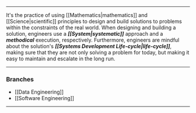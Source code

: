 ***

It's the practice of using [[Mathematics|mathematics]] and [[Science|scientific]] principles to design and build solutions to problems within the constraints of the real world. When designing and building a solution, engineers use a ***[[System|systematic]]*** approach and a ***methodical*** execution, respectively. Furthermore, engineers are mindful about the solution's ***[[Systems Development Life-cycle|life-cycle]]***, making sure that they are not only solving a problem for today, but making it easy to maintain and escalate in the long run. 

***
### Branches

- [[Data Engineering]]
- [[Software Engineering]]

***
